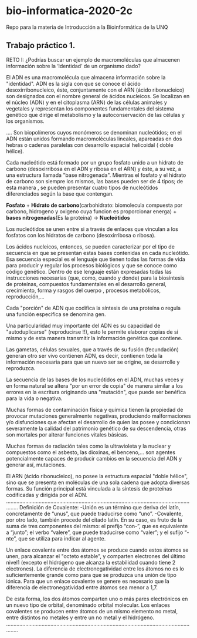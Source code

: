 # bio-informatica-2020-2c
Repo para la materia de Introducción a la Bioinformática de la UNQ

## Trabajo práctico 1. 

RETO I: ¿Podrías buscar un ejemplo de macromoléculas que almacenen información sobre la ‘identidad’ de un organismo dado?

El ADN es una macromolécula que almacena información sobre la "identidad".
ADN es la sigla con que se conoce el ácido desoxirribonucleico, éste, conjuntamente con el ARN (ácido ribonucleico) son designados con el nombre general de ácidos nucleicos. Se localizan en el núcleo (ADN) y en el citoplasma (ARN) de las células animales y vegetales y representan los componentes fundamentales del sistema genético que dirige el metabolismo y la autoconservación de las células y los organismos.

....
Son biopolímeros cuyos monómeros se denominan nucleótidos; en el ADN están unidos formando macromoléculas lineales, apareadas en dos hebras o cadenas paralelas con desarrollo espacial helicoidal ( doble hélice).

Cada nucleótido está formado por un grupo fosfato unido a un hidrato de carbono (desoxirribosa en el ADN y ribosa en el ARN) y éste, a su vez, a una estructura llamada "base nitrogenada". Mientras el fosfato y el hidrato de carbono son siempre los mismos, las bases pueden ser de 4 tipos; de esta manera , se pueden presentar cuatro tipos de nucleótidos diferenciados según la base que contengan.

**Fosfato** + **Hidrato de carbono**(carbohidrato: biomolecula compuesta por carbono, hidrogeno y oxigeno cuya funcion es proporcionar energa) + **bases nitrogenadas**(Es la proteína) -> **Nucleótidos**

Los nucleótidos se unen entre si a través de enlaces que vinculan a los fosfatos con los hidratos de carbono (desoxirribosa o ribosa).

Los ácidos nucleicos, entonces, se pueden caracterizar por el tipo de secuencia en que se presentan estas bases contenidas en cada nucleótido. Esa secuencia especial es el lenguaje que tienen todas las formas de vida para producir y regular los procesos biológicos y que se conoce como código genético. Dentro de ese lenguaje están expresadas todas las instrucciones necesarias (que, como, cuando y donde) para la biosíntesis de proteínas, compuestos fundamentales en el desarrollo general, crecimiento, forma y rasgos del cuerpo , procesos metabólicos, reproducción,...

Cada "porción" de ADN que codifica la síntesis de una proteína o regula una función especifica se denomina gen.

Una particularidad muy importante del ADN es su capacidad de "autoduplicarse" (reproducirse !!), esto le permite elaborar copias de si mismo y de esta manera transmitir la información genética que contiene.

Las gametas, células sexuales, que a través de su fusión (fecundación) generan otro ser vivo contienen ADN, es decir, contienen toda la información necesaria para que un nuevo ser se origine, se desarrolle y reproduzca.

	
La secuencia de las bases de los nucleótidos en el ADN, muchas veces y en forma natural se altera "por un error de copia" de manera similar a los errores en la escritura originando una "mutación", que puede ser benéfica para la vida o negativa.

 Muchas formas de contaminación física y química tienen la propiedad de provocar mutaciones generalmente negativas, produciendo malformaciones y/o disfunciones que afectan el desarrollo de quien las posee y condicionan severamente la calidad del patrimonio genético de su descendencia, otras son mortales por alterar funciones vitales básicas.

Muchas formas de radiación tales como la ultravioleta y la nuclear y compuestos como el asbesto, las dioxinas, el benceno,... son agentes potencialmente capaces de producir cambios en la secuencia del ADN y generar así, mutaciones.

El ARN (ácido ribonucleico), no posee la estructura espacial "doble hélice", sino que se presenta en moléculas de una sola cadena que adopta diversas formas. Su función principal está vinculada a la síntesis de proteínas codificadas y dirigida por el ADN.
....................................................................................................................................
Definición de Covalente: 
-Unión es un término que deriva del latín, concretamente de “unus”, que puede traducirse como “uno”.
-Covalente, por otro lado, también procede del citado latín. En su caso, es fruto de la suma de tres componentes del mismo: el prefijo “con-”, que es equivalente a “junto”; el verbo “valere”, que puede traducirse como “valer”; y el sufijo “-nte”, que se utiliza para indicar al agente.

Un enlace covalente entre dos átomos se produce cuando estos átomos se unen, para alcanzar el "octeto estable", y comparten electrones del último nivel1​ (excepto el hidrógeno que alcanza la estabilidad cuando tiene 2 electrones). La diferencia de electronegatividad entre los átomos no es lo suficientemente grande como para que se produzca una unión de tipo iónica. Para que un enlace covalente se genere es necesario que la diferencia de electronegatividad entre átomos sea menor a 1,7.

De esta forma, los dos átomos comparten uno o más pares electrónicos en un nuevo tipo de orbital, denominado orbital molecular. Los enlaces covalentes se producen entre átomos de un mismo elemento no metal, entre distintos no metales y entre un no metal y el hidrógeno.
....................................................................................................................................
